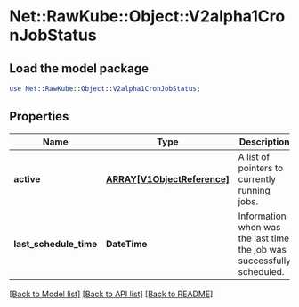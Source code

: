 # Net::RawKube::Object::V2alpha1CronJobStatus

## Load the model package
```perl
use Net::RawKube::Object::V2alpha1CronJobStatus;
```

## Properties
Name | Type | Description | Notes
------------ | ------------- | ------------- | -------------
**active** | [**ARRAY[V1ObjectReference]**](V1ObjectReference.md) | A list of pointers to currently running jobs. | [optional] 
**last_schedule_time** | **DateTime** | Information when was the last time the job was successfully scheduled. | [optional] 

[[Back to Model list]](../README.md#documentation-for-models) [[Back to API list]](../README.md#documentation-for-api-endpoints) [[Back to README]](../README.md)


